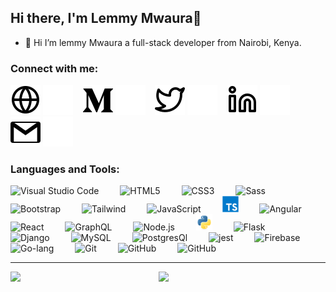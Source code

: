 ## Hi there, I'm Lemmy Mwaura👋

- 🌱 Hi I’m lemmy Mwaura a full-stack developer from Nairobi, Kenya.

### Connect with me:

[![website](./img/globe-light.svg)](https://lemmymwaura.netlify.app/#gh-light-mode-only)
[![website](./img/globe-dark.svg)](https://lemmymwaura.netlify.app/#gh-dark-mode-only)
&nbsp;&nbsp;
[![website](./img/medium-light.svg)](https://medium.com/@Lemmymwaura8#gh-light-mode-only)
[![website](./img/medium-dark.svg)](https://medium.com/@Lemmymwaura8#gh-dark-mode-only)
&nbsp;&nbsp;
[![website](./img/twitter-light.svg)](https://twitter.com/lemmymwaura8#gh-light-mode-only)
[![website](./img/twitter-dark.svg)](https://twitter.com/lemmymwaura8#gh-dark-mode-only)
&nbsp;&nbsp;
[![website](./img/linkedin-light.svg)](https://www.linkedin.com/in/lemmymwaura/#gh-light-mode-only)
[![website](./img/linkedin-dark.svg)](https://www.linkedin.com/in/lemmymwaura/#gh-dark-mode-only)
&nbsp;&nbsp;
[![website](./img/gmail-light.svg)](mailto:lemmymwauracodes@gmail.com#gh-light-mode-only)
[![website](./img/gmail-dark.svg)](mailto:lemmymwauracodes@gmail.com#gh-dark-mode-only)


### Languages and Tools:

<div class="icons">
  <img alt="Visual Studio Code" width=26px  style="padding-right:30px" src="https://cdn.jsdelivr.net/gh/devicons/devicon/icons/vscode/vscode-original.svg"/>
  <img alt="HTML5" width=26px style="padding-right:30px"  src="https://cdn.jsdelivr.net/gh/devicons/devicon/icons/html5/html5-original.svg"/>
  <img alt="CSS3" width=26px style="padding-right:30px" src="https://cdn.jsdelivr.net/gh/devicons/devicon/icons/css3/css3-original.svg"/>
  <img alt="Sass" width=26px style="padding-right:30px" src="https://cdn.jsdelivr.net/gh/devicons/devicon/icons/sass/sass-original.svg"/>
  <img alt="Bootstrap" width=26px style="padding-right:30px" src="https://cdn.jsdelivr.net/gh/devicons/devicon/icons/bootstrap/bootstrap-original.svg"/>
  <img alt="Tailwind" width=26px style="padding-right:30px" src="https://www.vectorlogo.zone/logos/tailwindcss/tailwindcss-icon.svg"  />
  <img alt="JavaScript" width=26px style="padding-right:30px" src="https://cdn.jsdelivr.net/gh/devicons/devicon/icons/javascript/javascript-original.svg"/>
  <img alt="Typescript" width=26px style="padding-right:30px" src="https://raw.githubusercontent.com/devicons/devicon/master/icons/typescript/typescript-original.svg" />
  <img alt="Angular" width=32px style="padding-right:30px" class="angular" src="https://angular.io/assets/images/logos/angular/angular.svg" />
  <img alt="React" width=26px style="padding-right:30px" src="https://cdn.jsdelivr.net/gh/devicons/devicon/icons/react/react-original.svg"/>
  <img alt="GraphQL" width=26px style="padding-right:30px" src="https://cdn.jsdelivr.net/gh/devicons/devicon/icons/graphql/graphql-plain.svg"/>
  <img alt="Node.js" width=26px style="padding-right:30px" src="https://cdn.jsdelivr.net/gh/devicons/devicon/icons/nodejs/nodejs-original.svg"/>
  <img alt="Python" width=26px style="padding-right:30px" src="https://raw.githubusercontent.com/devicons/devicon/master/icons/python/python-original.svg" />
  <img alt="Flask" width=26px style="padding-right:30px" src="https://cdn.jsdelivr.net/gh/devicons/devicon/icons/flask/flask-original.svg"/>
  <img alt="Django" width=26px style="padding-right:30px" src="https://cdn.jsdelivr.net/gh/devicons/devicon/icons/django/django-plain.svg"/>
  <img alt="MySQL" width=26px style="padding-right:30px" src="https://cdn.jsdelivr.net/gh/devicons/devicon/icons/fastapi/fastapi-original.svg"/>
  <img alt="PostgresQl" width=26px style="padding-right:30px" src="https://cdn.jsdelivr.net/gh/devicons/devicon/icons/postgresql/postgresql-original.svg"/>
  <img alt="jest" width=26px style="padding-right:30px" src="https://cdn.jsdelivr.net/gh/devicons/devicon/icons/jest/jest-plain.svg"/>
  <img alt="Firebase" width=26px style="padding-right:30px" src="https://cdn.jsdelivr.net/gh/devicons/devicon/icons/firebase/firebase-plain.svg"/>
  <img alt="Go-lang" width=26px style="padding-right:30px" src="https://cdn.jsdelivr.net/gh/devicons/devicon/icons/go/go-original.svg"/>
  <img alt="Git" width=26px style="padding-right:30px" src="https://cdn.jsdelivr.net/gh/devicons/devicon/icons/git/git-original.svg"/>
  <img alt="GitHub" width=26px style="padding-right:30px" src="https://user-images.githubusercontent.com/3369400/139447912-e0f43f33-6d9f-45f8-be46-2df5bbc91289.png"/>
  <img alt="GitHub" width=26px style="padding-right:30px" src="https://user-images.githubusercontent.com/3369400/139448065-39a229ba-4b06-434b-bc67-616e2ed80c8f.png"/>
</div>

---

<div class="wrapper">
  <img align="left" width="47%" src="https://github-readme-stats.vercel.app/api?username=lemmymwaura&show_icons=true&theme=radical">

  <img align="left" width="47%" src="http://github-readme-streak-stats.herokuapp.com?user=lemmymwaura&theme=radical&date_format=M%20j%5B%2C%20Y%5D">
</div>

[website]:https://lemmymwaura.netlify.app/
[twitter]:https://twitter.com/lemmymwaura8/
[linkedin]:https://www.linkedin.com/in/lemmymwaura/
[codepen]:https://codepen.io/lemmymwaura
[codewars]:https://www.codewars.com/users/LemmyMwaura
[cssbattle]:https://cssbattle.dev/player/lemmy
[discord]:https://www.codewars.com/users/LemmyMwaura
[gmail]:https://www.lemmymwauracodes@gmail.com
